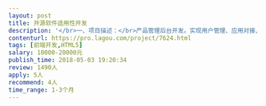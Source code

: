 ```yaml
---                
layout: post       
title: 开源软件适用性开发           
description: '</br>一、项目描述：</br>产品管理后台开发。实现用户管理、应用对接、权限控制</br>二、主要功能点：</br>1使用开源底层keycloak、openldap，angular</br>2支持在线注册和密码找回</br>3应用对接、并支持策略控制</br>4支持微信公众号</br>三、人员要求：</br>keycloak、openldap、angular熟悉使用</br>'     
contenturl: https://pro.lagou.com/project/7624.html      
tags: [前端开发,HTML5]            
salary: 10000-20000元          
publish_time: 2018-05-03 19:20:34         
review: 1490人                   
apply: 5人                   
recommend: 4人                   
time_range: 1-3个月              
---                 
```

